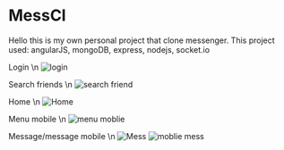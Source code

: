 # MessCl

Hello this is my own personal project that clone messenger.
This project used: angularJS, mongoDB, express, nodejs, socket.io

Login \n
![login](https://user-images.githubusercontent.com/77221040/201475277-acd22cc4-7fe3-4fd6-bc36-6731be579612.PNG)

Search friends \n
![search friend](https://user-images.githubusercontent.com/77221040/201475342-b775cbf3-0762-469e-9e3f-03993c5af708.PNG)

Home \n
![Home](https://user-images.githubusercontent.com/77221040/201475285-a778282b-d212-47e9-a3a7-e74aa49723ff.PNG)

Menu mobile \n
![menu moblie](https://user-images.githubusercontent.com/77221040/201475304-f346c0f6-f084-461e-be9b-9f2913ed8282.PNG)

Message/message mobile \n
![Mess](https://user-images.githubusercontent.com/77221040/201475310-f4c8d508-94f8-4ddd-86e7-595bbdb96253.PNG)
![moblie mess](https://user-images.githubusercontent.com/77221040/201475323-c2becd1e-5410-4f09-9d6f-237f2051c351.PNG)


